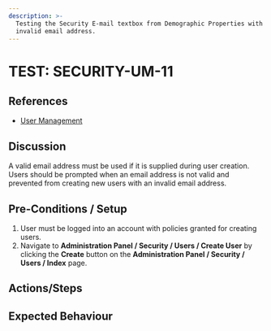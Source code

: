 ```yaml
---
description: >-
  Testing the Security E-mail textbox from Demographic Properties with an
  invalid email address.
---
```


# TEST: SECURITY-UM-11

## References

* [User Management](broken-reference)

## Discussion

A valid email address must be used if it is supplied during user creation. Users should be prompted when an email address is not valid and prevented from creating new users with an invalid email address.

## Pre-Conditions / Setup

1. User must be logged into an account with policies granted for creating users.
2. Navigate to **Administration Panel / Security / Users / Create User** by clicking the **Create** button on the **Administration Panel / Security / Users / Index** page.

## Actions/Steps&#x20;

## Expected Behaviour
